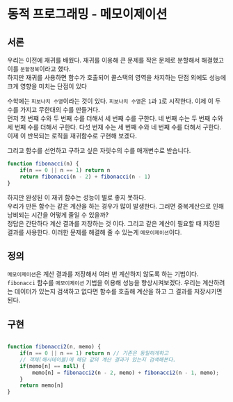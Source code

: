 # 동적 프로그래밍 - 메모이제이션

## 서론
우리는 이전에 재귀를 배웠다. 재귀를 이용해 큰 문제를 작은 문제로 분할해서 해결했고 이를 `분할정복`이라고 했다.<br>
하지만 재귀를 사용하면 함수가 호출되어 콜스택의 영역을 차지하는 단점 외에도 성능에 크게 영향을 미치는 단점이 있다<br>

수학에는 `피보나치 수열`이라는 것이 있다. `피보나치 수열`은 `1`과 `1`로 시작한다. 이제 이 두 수를 가지고 무한대의 수를 만들거다.<br>
먼저 첫 번쨰 수와 두 번째 수를 더해서 세 번째 수를 구한다. 네 번째 수는 두 번째 수와 세 번째 수를 더해서 구한다. 다섯 번재 수는 세 번째 수와 네 번째 수를 더해서 구한다. 이제 이 반복되는 로직을 재귀함수로 구현해 보겠다.<br>

그리고 함수를 선언하고 구하고 싶은 자릿수의 수를 매개변수로 받습니다.

```js
function fibonacci(n) {
    if(n == 0 || n == 1) return n
    return fibonacci(n - 2) + fibonacci(n - 1)
}
```
하지만 완성된 이 재귀 함수는 성능이 별로 좋지 못하다.<br>
우리가 만든 함수는 같은 계산을 하는 경우가 많이 발생한다. 그러면 중복계산으로 인해 낭비되는 시간을 어떻게 줄일 수 있을까?<br>
정답은 간단하다 계산 결과를 저장하는 것 이다. 그리고 같은 계산이 필요할 때 저장된 결과를 사용한다. 이러한 문제를 해결해 줄 수 있는게 `메모이제이션`이다.<br>

## 정의

`메모이제이션`은 계산 결과를 저장해서 여러 번 계산하지 않도록 하는 기법이다. `fibonacci` 함수를 `메모이제이션` 기법을 이용해 성능을 향상시켜보겠다. 우리는 계산하려는 데이터가 있는지 검색하고 없다면 함수를 호출해 계산을 하고 그 결과를 저장시키면 된다.

## 구현

```js

function fibonacci2(n, memo) {
    if(n == 0 || n == 1) return n // 기존은 동일하게하고
    // 객체(해시테이블)에 해당 값의 계산 결과가 있는지 검색해본다.
    if(memo[n] == null) {
        memo[n] = fibonacci2(n - 2, memo) + fibonacci2(n - 1, memo);
    }
    return memo[n]
}

```